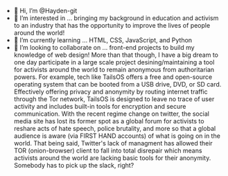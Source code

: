 - 👋 Hi, I’m @Hayden-git
- 👀 I’m interested in ... bringing my background in education and activism to an industry that has the opportunity to improve the lives of people around the world! 
- 🌱 I’m currently learning ... HTML, CSS, JavaScript, and Python
- 💞️ I’m looking to collaborate on ... front-end projects to build my knowledge of web design! More than that though, I have a big dream to one day participate in a large scale project desining/maintaining a tool for activists around the world to remain anonymous from authoritarian powers. For example, tech like TailsOS offers a free and open-source operating system that can be booted from a USB drive, DVD, or SD card. Effectively offering privacy and anonymity by routing internet traffic through the Tor network, TailsOS is designed to leave no trace of user activity and includes built-in tools for encryption and secure communication. With the recent regime change on twitter, the social media site has lost its former spot as a global forum for activists to reshare acts of hate speech, police brutality, and more so that a global audience is aware (via FIRST HAND accounts) of what is going on in the world. That being said, Twitter's lack of managment has allowed their TOR (onion-browser) client to fall into total disrepair which means activists around the world are lacking basic tools for their anonymity. Somebody has to pick up the slack, right?
<!---
Hayden-git/Hayden-git is a ✨ special ✨ repository because its `README.md` (this file) appears on your GitHub profile.
You can click the Preview link to take a look at your changes.
--->
